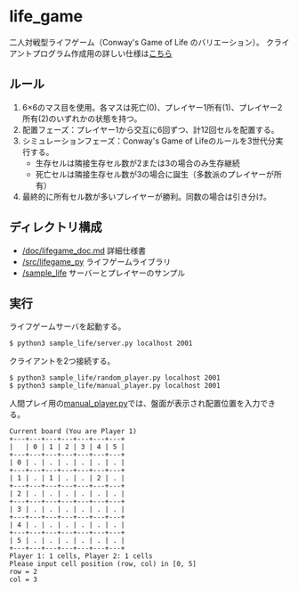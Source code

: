 # life_game
二人対戦型ライフゲーム（Conway's Game of Life のバリエーション）。
クライアントプログラム作成用の詳しい仕様は[こちら](/doc/lifegame_doc.md)

## ルール
1. 6×6のマス目を使用。各マスは死亡(0)、プレイヤー1所有(1)、プレイヤー2所有(2)のいずれかの状態を持つ。
2. 配置フェーズ：プレイヤー1から交互に6回ずつ、計12回セルを配置する。
3. シミュレーションフェーズ：Conway's Game of Lifeのルールを3世代分実行する。
   * 生存セルは隣接生存セル数が2または3の場合のみ生存継続
   * 死亡セルは隣接生存セル数が3の場合に誕生（多数派のプレイヤーが所有）
4. 最終的に所有セル数が多いプレイヤーが勝利。同数の場合は引き分け。

## ディレクトリ構成
- [/doc/lifegame_doc.md](/doc/lifegame_doc.md) 詳細仕様書
- [/src/lifegame_py](/src/lifegame_py) ライフゲームライブラリ
- [/sample_life](/sample_life) サーバーとプレイヤーのサンプル

## 実行
ライフゲームサーバを起動する。
```
$ python3 sample_life/server.py localhost 2001
```
クライアントを2つ接続する。
```
$ python3 sample_life/random_player.py localhost 2001
$ python3 sample_life/manual_player.py localhost 2001
```

人間プレイ用の[manual_player.py](/sample_life/manual_player.py)では、盤面が表示され配置位置を入力できる。
```
Current board (You are Player 1)
+---+---+---+---+---+---+---+
|   | 0 | 1 | 2 | 3 | 4 | 5 |
+---+---+---+---+---+---+---+
| 0 | . | . | . | . | . | . |
+---+---+---+---+---+---+---+
| 1 | . | 1 | . | . | 2 | . |
+---+---+---+---+---+---+---+
| 2 | . | . | . | . | . | . |
+---+---+---+---+---+---+---+
| 3 | . | . | . | . | . | . |
+---+---+---+---+---+---+---+
| 4 | . | . | . | . | . | . |
+---+---+---+---+---+---+---+
| 5 | . | . | . | . | . | . |
+---+---+---+---+---+---+---+
Player 1: 1 cells, Player 2: 1 cells
Please input cell position (row, col) in [0, 5]
row = 2
col = 3
```
